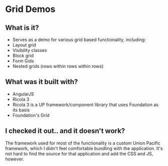 # Grid Demos

## What is it?

* Serves as a demo for various grid based functionality, including:
 * Layout grid
 * Visibility classes
 * Block grid
 * Form Gids
 * Nested grids (rows within rows within rows)

## What was it built with?

* AngularJS
* Ricola 3
 * Ricola 3 is a UP framework/component library that uses Foundation as its basis
* Foundation's Grid

## I checked it out.. and it doesn't work?

The framework used for most of the functionality is a custom Union Pacific framework, which I didn't feel comfortable bundling with the application. It's not hard to find the source for that application and add the CSS and JS, however. 
